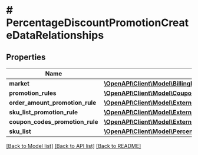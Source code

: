 # # PercentageDiscountPromotionCreateDataRelationships

## Properties

Name | Type | Description | Notes
------------ | ------------- | ------------- | -------------
**market** | [**\OpenAPI\Client\Model\BillingInfoValidationRuleDataRelationshipsMarket**](BillingInfoValidationRuleDataRelationshipsMarket.md) |  | [optional]
**promotion_rules** | [**\OpenAPI\Client\Model\CouponDataRelationshipsPromotionRule**](CouponDataRelationshipsPromotionRule.md) |  | [optional]
**order_amount_promotion_rule** | [**\OpenAPI\Client\Model\ExternalPromotionDataRelationshipsOrderAmountPromotionRule**](ExternalPromotionDataRelationshipsOrderAmountPromotionRule.md) |  | [optional]
**sku_list_promotion_rule** | [**\OpenAPI\Client\Model\ExternalPromotionDataRelationshipsSkuListPromotionRule**](ExternalPromotionDataRelationshipsSkuListPromotionRule.md) |  | [optional]
**coupon_codes_promotion_rule** | [**\OpenAPI\Client\Model\ExternalPromotionDataRelationshipsCouponCodesPromotionRule**](ExternalPromotionDataRelationshipsCouponCodesPromotionRule.md) |  | [optional]
**sku_list** | [**\OpenAPI\Client\Model\PercentageDiscountPromotionDataRelationshipsSkuList**](PercentageDiscountPromotionDataRelationshipsSkuList.md) |  | [optional]

[[Back to Model list]](../../README.md#models) [[Back to API list]](../../README.md#endpoints) [[Back to README]](../../README.md)

